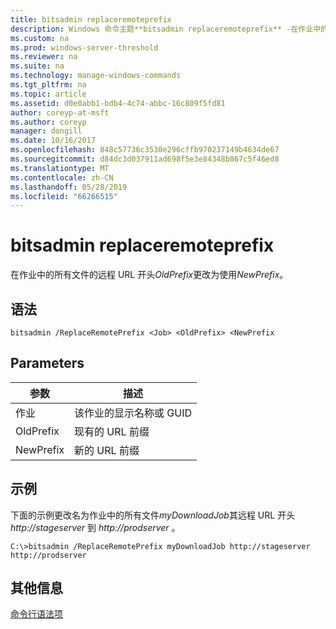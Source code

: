 ```yaml
---
title: bitsadmin replaceremoteprefix
description: Windows 命令主题**bitsadmin replaceremoteprefix** -在作业中的所有文件的远程 URL 开头*OldPrefix*更改为使用*NewPrefix*。
ms.custom: na
ms.prod: windows-server-threshold
ms.reviewer: na
ms.suite: na
ms.technology: manage-windows-commands
ms.tgt_pltfrm: na
ms.topic: article
ms.assetid: d0e0abb1-bdb4-4c74-abbc-16c809f5fd81
author: coreyp-at-msft
ms.author: coreyp
manager: dongill
ms.date: 10/16/2017
ms.openlocfilehash: 848c57736c3530e296cffb970237149b4634de67
ms.sourcegitcommit: d84dc3d037911ad698f5e3e84348b867c5f46ed8
ms.translationtype: MT
ms.contentlocale: zh-CN
ms.lasthandoff: 05/28/2019
ms.locfileid: "66266515"
---
```

# <a name="bitsadmin-replaceremoteprefix"></a>bitsadmin replaceremoteprefix



在作业中的所有文件的远程 URL 开头*OldPrefix*更改为使用*NewPrefix*。

## <a name="syntax"></a>语法

```
bitsadmin /ReplaceRemotePrefix <Job> <OldPrefix> <NewPrefix
```

## <a name="parameters"></a>Parameters

|参数|描述|
|---------|-----------|
|作业|该作业的显示名称或 GUID|
|OldPrefix|现有的 URL 前缀|
|NewPrefix|新的 URL 前缀|

## <a name="examples"></a>示例

下面的示例更改名为作业中的所有文件*myDownloadJob*其远程 URL 开头 *http://stageserver* 到 *http://prodserver* 。
```
C:\>bitsadmin /ReplaceRemotePrefix myDownloadJob http://stageserver http://prodserver
```

## <a name="additional-information"></a>其他信息

[命令行语法项](command-line-syntax-key.md)